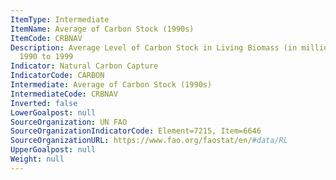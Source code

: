 ```yaml
---
ItemType: Intermediate
ItemName: Average of Carbon Stock (1990s)
ItemCode: CRBNAV
Description: Average Level of Carbon Stock in Living Biomass (in millions of kg) from
  1990 to 1999
Indicator: Natural Carbon Capture
IndicatorCode: CARBON
Intermediate: Average of Carbon Stock (1990s)
IntermediateCode: CRBNAV
Inverted: false
LowerGoalpost: null
SourceOrganization: UN FAO
SourceOrganizationIndicatorCode: Element=7215, Item=6646
SourceOrganizationURL: https://www.fao.org/faostat/en/#data/RL
UpperGoalpost: null
Weight: null
---
```


